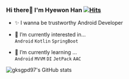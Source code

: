 ### Hi there👋 I'm Hyewon Han [![Hits](https://hits.seeyoufarm.com/api/count/incr/badge.svg?url=https%3A%2F%2Fgithub.com%2Fgksgpd97%2Fhit-counter&count_bg=%23DDC6FF&title_bg=%23555555&icon=&icon_color=%23E7E7E7&title=hits&edge_flat=false)](https://hits.seeyoufarm.com)
- ✨ I wanna be trustworthy Android Developer

- 🔭 I’m currently interested in... </br>```Android``` ```Kotlin``` ```SpringBoot```

- 🌱 I’m currently learning ... </br>```Android``` ```MVVM``` ```DI``` ```JetPack``` ```AAC```

![gksgpd97's GitHub stats](https://github-readme-stats.vercel.app/api?username=gksgpd97&hide=issues)
<!--
**gksgpd97/gksgpd97** is a ✨ _special_ ✨ repository because its `README.md` (this file) appears on your GitHub profile.

Here are some ideas to get you started:

- 🔭 I’m currently working on ...
- 🌱 I’m currently learning ...
- 👯 I’m looking to collaborate on ...
- 🤔 I’m looking for help with ...
- 💬 Ask me about ...
- 📫 How to reach me: ...
- 😄 Pronouns: ...
- ⚡ Fun fact: ...
-->
